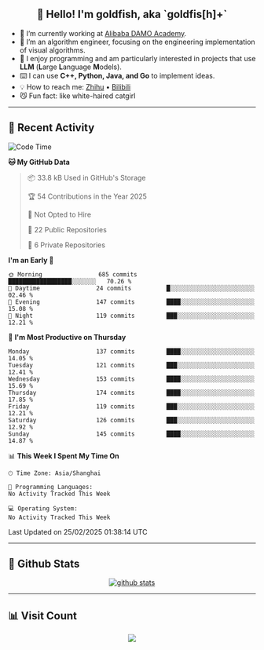 
<h2 align="center">👋 Hello! I'm goldfish, aka `goldfis[h]+`</h2>

- 📍 I’m currently working at [Alibaba DAMO Academy](https://damo.alibaba.com/).  
- 🌱 I’m an algorithm engineer, focusing on the engineering implementation of visual algorithms.  
- 💬 I enjoy programming and am particularly interested in projects that use **LLM** (**L**arge **L**anguage **M**odels).   
- ⌨️ I can use **C++, Python, Java, and Go** to implement ideas.  
- 💡 How to reach me: [Zhihu](https://www.zhihu.com/people/goldfishh) • [Bilibili](https://space.bilibili.com/11349246)  
- 😼 Fun fact: like white-haired catgirl  

-------

## 🔧 Recent Activity

<!--START_SECTION:waka-->
![Code Time](http://img.shields.io/badge/Code%20Time-94%20hrs%2013%20mins-blue)

**🐱 My GitHub Data** 

> 📦 33.8 kB Used in GitHub's Storage 
 > 
> 🏆 54 Contributions in the Year 2025
 > 
> 🚫 Not Opted to Hire
 > 
> 📜 22 Public Repositories 
 > 
> 🔑 6 Private Repositories 
 > 
**I'm an Early 🐤** 

```text
🌞 Morning                685 commits         ██████████████████░░░░░░░   70.26 % 
🌆 Daytime                24 commits          █░░░░░░░░░░░░░░░░░░░░░░░░   02.46 % 
🌃 Evening                147 commits         ████░░░░░░░░░░░░░░░░░░░░░   15.08 % 
🌙 Night                  119 commits         ███░░░░░░░░░░░░░░░░░░░░░░   12.21 % 
```
📅 **I'm Most Productive on Thursday** 

```text
Monday                   137 commits         ████░░░░░░░░░░░░░░░░░░░░░   14.05 % 
Tuesday                  121 commits         ███░░░░░░░░░░░░░░░░░░░░░░   12.41 % 
Wednesday                153 commits         ████░░░░░░░░░░░░░░░░░░░░░   15.69 % 
Thursday                 174 commits         ████░░░░░░░░░░░░░░░░░░░░░   17.85 % 
Friday                   119 commits         ███░░░░░░░░░░░░░░░░░░░░░░   12.21 % 
Saturday                 126 commits         ███░░░░░░░░░░░░░░░░░░░░░░   12.92 % 
Sunday                   145 commits         ████░░░░░░░░░░░░░░░░░░░░░   14.87 % 
```


📊 **This Week I Spent My Time On** 

```text
🕑︎ Time Zone: Asia/Shanghai

💬 Programming Languages: 
No Activity Tracked This Week

💻 Operating System: 
No Activity Tracked This Week
```


 Last Updated on 25/02/2025 01:38:14 UTC
<!--END_SECTION:waka-->

-------

## 📆 Github Stats

<p align="center">
    <a href="https://github.com/anuraghazra/github-readme-stats">
      <img src="https://github-readme-stats.vercel.app/api?username=goldfishh&show_icons=true&theme=dracula" alt="github stats" />
    </a>
</p>

-------

## 📊 Visit Count

<p align="center">
  <a href="https://count.getloli.com/"><img src="https://count.getloli.com/get/@:goldfishh?theme=rule34"></a>
</p>
